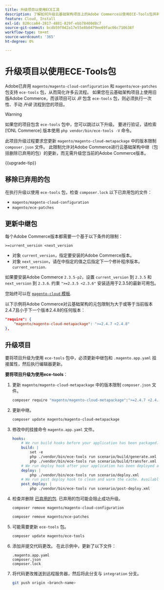 ```yaml
---
title: 升级项目以使用ECE工具
description: 了解如何升级云基础架构项目上的Adobe Commerce以使用ECE-Tools包并利用最新的修复和功能。
feature: Cloud, Install
exl-id: 820cca84-2817-4881-829f-ebb78400d8c7
source-git-commit: bcdb59f0d2a17e55e8b0479ee69fac06c710638f
workflow-type: tm+mt
source-wordcount: '365'
ht-degree: 0%

---
```


# 升级项目以使用ECE-Tools包

Adobe已弃用 `magento/magento-cloud-configuration` 和 `magento/ece-patches` 包支持 `ece-tools` 包，从而简化许多云流程。 如果您在云基础架构项目上使用旧版Adobe Commerce，而该项目可以 _非_ 包含 `ece-tools` 包，则必须执行一次性、手动 _升级_ 流程到您的项目。

>[!WARNING]
>
>如果您的项目包含 `ece-tools` 包中，您可以跳过以下升级。 要进行验证，请检索 [!DNL Commerce] 版本使用 `php vendor/bin/ece-tools -V` 命令。

此项目升级过程要求您更新 `magento/magento-cloud-metapackage` 中的版本限制 `composer.json` 文件。 此限制允许对Adobe Commerce进行云基础架构中继（包括删除已弃用的包）的更新，而无需升级您当前的Adobe Commerce版本。

{{upgrade-tip}}

## 移除已弃用的包

在执行升级以使用 `ece-tools` 包，检查 `composer.lock` 以下已弃用包的文件：

- `magento/magento-cloud-configuration`
- `magento/ece-patches`

## 更新中继包

每个Adobe Commerce版本都需要一个基于以下条件的限制：

```terminal
>=current_version <next_version
```

- 对象 `current_version`，指定要安装的Adobe Commerce版本。
- 对象 `next_version`，请在中指定的值之后指定下一个修补程序版本。 `current_version`.

如果要安装Adobe Commerce `2.3.5-p2`，设置 `current_version` 到 `2.3.5` 和 `next_version` 到 `2.3.6`. 约束 `">=2.3.5 <2.3.6"` 安装适用于2.3.5的最新可用包。

您始终可以在 [`magento-cloud` 模板](https://github.com/magento/magento-cloud/blob/master/composer.json).

以下示例将Adobe Commerce对云基础架构的元包限制为大于或等于当前版本2.4.7且小于下一个版本2.4.8的任何版本：

```json
"require": {
    "magento/magento-cloud-metapackage": ">=2.4.7 <2.4.8"
},
```

## 升级项目

要将项目升级为使用 `ece-tools` 包中，必须更新中继包和 `.magento.app.yaml` 挂接属性，然后执行编辑器更新。

**要将项目升级为使用ece-tools**：

1. 更新 `magento/magento-cloud-metapackage` 中的版本限制 `composer.json` 文件。

   ```bash
   composer require "magento/magento-cloud-metapackage":">=2.4.7 <2.4.8" --no-update
   ```

1. 更新中继。

   ```bash
   composer update magento/magento-cloud-metapackage
   ```

1. 修改中的挂接命令 `magento.app.yaml` 文件。

   ```yaml
   hooks:
       # We run build hooks before your application has been packaged.
       build: |
           set -e
           php ./vendor/bin/ece-tools run scenario/build/generate.xml
           php ./vendor/bin/ece-tools run scenario/build/transfer.xml
       # We run deploy hook after your application has been deployed and started.
       deploy: |
           php ./vendor/bin/ece-tools run scenario/deploy.xml
       # We run post deploy hook to clean and warm the cache. Available with ECE-Tools 2002.0.10.
       post_deploy: |
           php ./vendor/bin/ece-tools run scenario/post-deploy.xml
   ```

1. 检查并删除 [已弃用的包](#remove-deprecated-packages). 已弃用的包可能会阻止成功升级。

   ```bash
   composer remove magento/magento-cloud-configuration
   ```

   ```bash
   composer remove magento/ece-patches
   ```

1. 可能需要更新 `ece-tools` 包。

   ```bash
   composer update magento/ece-tools
   ```

1. 添加并提交代码更改。 在此示例中，更新了以下文件：

   ```terminal
   .magento.app.yaml
   composer.json
   composer.lock
   ```

1. 将代码更改推送到远程服务器，然后将此分支与 `integration` 分支。

   ```bash
   git push origin <branch-name>
   ```
